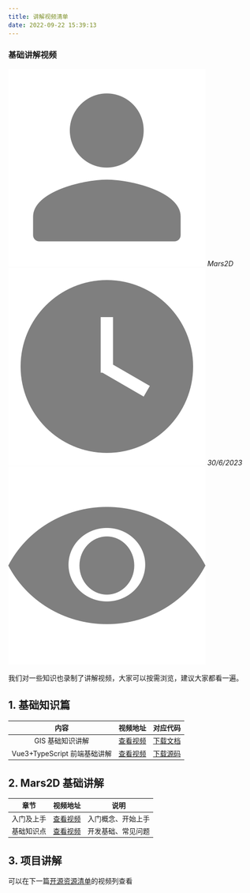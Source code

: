 ```yaml
---
title: 讲解视频清单
date: 2022-09-22 15:39:13
---
```


<h3> 基础讲解视频 </h3>

<div class='headStyle'>
<img class='images' src="../public/icon/yonghu.svg" alt="来自依赖包的图片">
<i class='text'>Mars2D</i>
<img class='imagess' src="../public/icon/shijian.svg" alt="来自依赖包的图片">
<i class='text'>30/6/2023</i>
<img class='imagess' src="../public/icon/liulan.svg" alt="来自依赖包的图片">
<span class='text' id="busuanzi_container_page_pv">
  <span id="busuanzi_value_page_pv"></span>
</span>
</div>

我们对一些知识也录制了讲解视频，大家可以按需浏览，建议大家都看一遍。

## 1. 基础知识篇

|             内容             |                                              视频地址                                               |                          对应代码                           |
| :--------------------------: | :-------------------------------------------------------------------------------------------------: | :---------------------------------------------------------: |
|       GIS 基础知识讲解       | [查看视频](https://www.bilibili.com/video/BV1JZ4y1Z7Bi/?vd_source=aaeb12441f28ad785bbba9f6832bef02) |       [下载文档](http://marsgis.cn/doc/study-gis.pdf)       |
| Vue3+TypeScript 前端基础讲解 | [查看视频](https://www.bilibili.com/video/BV1xr4y1U73r/?vd_source=aaeb12441f28ad785bbba9f6832bef02) | [下载源码](https://gitee.com/jjniu/basic-technical-develop) |

## 2. Mars2D 基础讲解

|    章节    |                                              视频地址                                               |        说明        |
| :--------: | :-------------------------------------------------------------------------------------------------: | :----------------: |
| 入门及上手 | [查看视频](https://www.bilibili.com/video/BV1hR4y1W74x/?vd_source=aaeb12441f28ad785bbba9f6832bef02) | 入门概念、开始上手 |
| 基础知识点 | [查看视频](https://www.bilibili.com/video/BV17a411k7Ku/?vd_source=aaeb12441f28ad785bbba9f6832bef02) | 开发基础、常见问题 |

## 3. 项目讲解

可以在下一篇[开源资源清单](/mapIntel/open.md)的视频列查看

